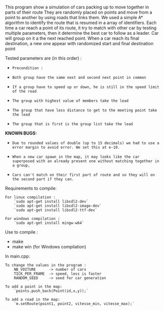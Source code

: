 This program show a simulation of cars packing up to move together in parts of their route
They are randomly placed on points and move from a point to another by using roads that links them.
We used a simple A* algorithm to identify the route that is resumed in a array of identifiers.
Each time a car reach a point of its route, it try to match with other car by testing multiple parameters, then it determine the best car to follow as a leader.
Car will group on it a the next reached point.
When a car reach its final destination, a new one appear with randomized start and final destination point

Tested parameters are (in this order) :
*     Precondition :
*     Both group have the same next and second next point in common
*     If a group have to speed up or down, he is still in the speed limit of the road

    
*     The group with highest value of members take the lead
*     The group that have less distance to get to the meeting point take the lead
*     The group that is first is the group list take the lead


**KNOWN BUGS:**
*     Due to rounded values of double (up to 15 decimals) we had to use a error margin to avoid error. We set this at e-10.
*     When a new car spawn in the map, it may looks like the car superposed with an already present one without matching together in a group,
*     Cars can't match on their first part of route and so they will on the second part if they can.


Requirements to compile:

    For linux compilation :
        `sudo apt-get install libsdl2-dev`
        `sudo apt-get install libsdl2-image-dev`
        `sudo apt-get install libsdl2-ttf-dev`

    For windows compilation :
        `sudo apt-get install mingw-w64`

Use to compile :

  - make
  - make win (for Windows compilation)

In main.cpp:

	To change the values in the program :
		NB_VOITURE      -> number of cars
		TICK_PER_FRAME  -> speed, less is faster
		RANDOM_SEED     -> seed for car generation

	To add a point in the map:
		`points.push_back(Point(id,x,y));`

	To add a road in the map:
		`m.setRoute(point1, point2, vitesse_min, vitesse_max);`